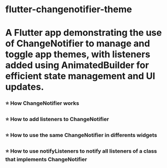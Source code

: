 # flutter-changenotifier-theme
A Flutter app demonstrating the use of ChangeNotifier to manage and toggle app themes, with listeners added using AnimatedBuilder for efficient state management and UI updates.
=======

### ⭐ How ChangeNotifier works
### ⭐ How to add listeners to ChangeNotifier
### ⭐ How to use the same ChangeNotifier in differents widgets
### ⭐ How to use notifyListeners to notify all listeners of a class that implements ChangeNotifier


